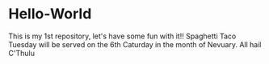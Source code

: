 # Hello-World
This is my 1st repository, let's have some fun with it!!
Spaghetti Taco Tuesday will be served on the 6th Caturday in the month of Nevuary. All hail C'Thulu
